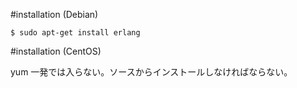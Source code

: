 #installation (Debian)

```
$ sudo apt-get install erlang
```

#installation (CentOS)

yum 一発では入らない。ソースからインストールしなければならない。
